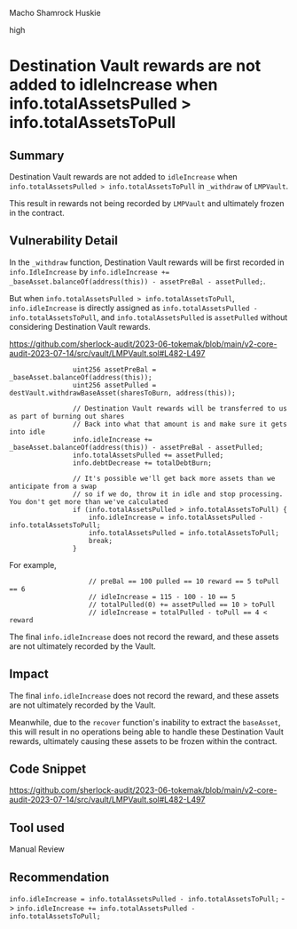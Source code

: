 Macho Shamrock Huskie

high

# Destination Vault rewards are not added to idleIncrease when info.totalAssetsPulled > info.totalAssetsToPull
## Summary
Destination Vault rewards are not added to `idleIncrease` when `info.totalAssetsPulled > info.totalAssetsToPull` in `_withdraw` of `LMPVault`.

This result in rewards not being recorded by `LMPVault` and ultimately frozen in the contract.
## Vulnerability Detail
In the `_withdraw` function, Destination Vault rewards will be first recorded in `info.IdleIncrease` by `info.idleIncrease += _baseAsset.balanceOf(address(this)) - assetPreBal - assetPulled;`.

But when `info.totalAssetsPulled > info.totalAssetsToPull`, `info.idleIncrease` is directly assigned as `info.totalAssetsPulled - info.totalAssetsToPull`, and `info.totalAssetsPulled` is `assetPulled` without considering Destination Vault rewards.

https://github.com/sherlock-audit/2023-06-tokemak/blob/main/v2-core-audit-2023-07-14/src/vault/LMPVault.sol#L482-L497
```solidity
                uint256 assetPreBal = _baseAsset.balanceOf(address(this));
                uint256 assetPulled = destVault.withdrawBaseAsset(sharesToBurn, address(this));

                // Destination Vault rewards will be transferred to us as part of burning out shares
                // Back into what that amount is and make sure it gets into idle
                info.idleIncrease += _baseAsset.balanceOf(address(this)) - assetPreBal - assetPulled;
                info.totalAssetsPulled += assetPulled;
                info.debtDecrease += totalDebtBurn;

                // It's possible we'll get back more assets than we anticipate from a swap
                // so if we do, throw it in idle and stop processing. You don't get more than we've calculated
                if (info.totalAssetsPulled > info.totalAssetsToPull) {
                    info.idleIncrease = info.totalAssetsPulled - info.totalAssetsToPull;
                    info.totalAssetsPulled = info.totalAssetsToPull;
                    break;
                }
```

For example,
```solidity
                    // preBal == 100 pulled == 10 reward == 5 toPull == 6
                    // idleIncrease = 115 - 100 - 10 == 5
                    // totalPulled(0) += assetPulled == 10 > toPull
                    // idleIncrease = totalPulled - toPull == 4 < reward
```

The final `info.idleIncrease` does not record the reward, and these assets are not ultimately recorded by the Vault.

## Impact
The final `info.idleIncrease` does not record the reward, and these assets are not ultimately recorded by the Vault.

Meanwhile, due to the `recover` function's inability to extract the `baseAsset`, this will result in no operations being able to handle these Destination Vault rewards, ultimately causing these assets to be frozen within the contract.
## Code Snippet
https://github.com/sherlock-audit/2023-06-tokemak/blob/main/v2-core-audit-2023-07-14/src/vault/LMPVault.sol#L482-L497
## Tool used

Manual Review

## Recommendation
`info.idleIncrease = info.totalAssetsPulled - info.totalAssetsToPull;` -> `info.idleIncrease += info.totalAssetsPulled - info.totalAssetsToPull;`